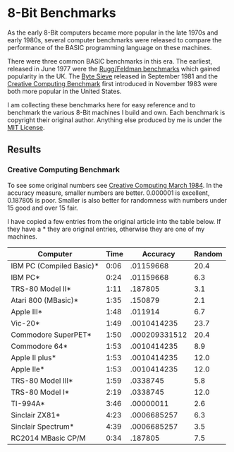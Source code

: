 # 8-Bit Benchmarks

As the early 8-Bit computers became more popular in the late 1970s and early
1980s, several computer benchmarks were released to compare the performance
of the BASIC programming language on these machines.

There were three common BASIC benchmarks in this era. The earliest, released in June 1977
were the [Rugg/Feldman benchmarks](https://en.wikipedia.org/wiki/Rugg/Feldman_benchmarks)
which gained popularity in the UK. The [Byte Sieve](https://en.wikipedia.org/wiki/Byte_Sieve)
released in September 1981 and the [Creative Computing Benchmark](https://en.wikipedia.org/wiki/Creative_Computing_Benchmark)
first introduced in November 1983 were both more popular in the United States.

I am collecting these benchmarks here for easy reference and to benchmark the
various 8-Bit machines I build and own. Each benchmark is copyright their original
author. Anything else produced by me is under the [MIT License](LICENSE).

## Results

### Creative Computing Benchmark

To see some original numbers see [Creative Computing March 1984](https://archive.org/details/creativecomputing-1984-03/page/n7/mode/2up). In the accuracy measure, smaller numbers are better. 0.000001 is excellent, 0.187805 is poor. Smaller is also better for randomness with numbers under 15 good and over 15 fair.

I have copied a few entries from the original article into the table below. If they have a * they are original entries, otherwise they are one of my machines.

| Computer | Time | Accuracy | Random |
| -------- | ---- | -------- | ------ |
| IBM PC (Compiled Basic)* | 0:06 | .01159668 | 20.4 |
| IBM PC* | 0:24 | .01159668 | 6.3 |
| TRS-80 Model II* | 1:11 | .187805 | 3.1 |
| Atari 800 (MBasic)* | 1:35 | .150879 | 2.1 |
| Apple III* | 1:48 | .011914 | 6.7 |
| Vic-20* | 1:49 | .0010414235 | 23.7 |
| Commodore SuperPET* | 1:50 | .000209331512 | 20.4 |
| Commodore 64* | 1:53 | .0010414235 | 8.9 |
| Apple II plus* | 1:53 | .0010414235 | 12.0 |
| Apple IIe* | 1:53 | .0010414235 | 12.0 |
| TRS-80 Model III* | 1:59 | .0338745 | 5.8 |
| TRS-80 Model I* | 2:19 | .0338745 | 12.0 |
| TI-994A* | 3:46 | .00000011 | 2.6 |
| Sinclair ZX81* | 4:23 | .0006685257 | 6.3 |
| Sinclair Spectrum* | 4:39 | .0006685257 | 3.5 |
| RC2014 MBasic CP/M | 0:34 | .187805 | 7.5 |
